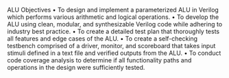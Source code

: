 ALU
Objectives
• To design and implement a parameterized ALU in Verilog which performs various arithmetic and logical operations.
• To develop the ALU using clean, modular, and synthesizable Verilog code while adhering to industry best practice.
• To create a detailed test plan that thoroughly tests all features and edge cases of the ALU.
• To create a self-checking testbench comprised of a driver, monitor, and scoreboard that takes input stimuli defined in a text file and verified outputs from the ALU.
• To conduct code coverage analysis to determine if all functionality paths and operations in the design were sufficiently tested.

